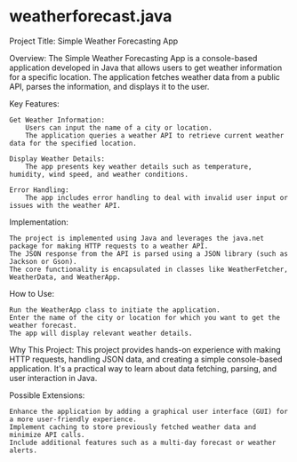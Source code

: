 # weatherforecast.java

Project Title: Simple Weather Forecasting App

Overview:
The Simple Weather Forecasting App is a console-based application developed in Java that allows users to get weather information for a specific location. The application fetches weather data from a public API, parses the information, and displays it to the user.

Key Features:

    Get Weather Information:
        Users can input the name of a city or location.
        The application queries a weather API to retrieve current weather data for the specified location.

    Display Weather Details:
        The app presents key weather details such as temperature, humidity, wind speed, and weather conditions.

    Error Handling:
        The app includes error handling to deal with invalid user input or issues with the weather API.

Implementation:

    The project is implemented using Java and leverages the java.net package for making HTTP requests to a weather API.
    The JSON response from the API is parsed using a JSON library (such as Jackson or Gson).
    The core functionality is encapsulated in classes like WeatherFetcher, WeatherData, and WeatherApp.

How to Use:

    Run the WeatherApp class to initiate the application.
    Enter the name of the city or location for which you want to get the weather forecast.
    The app will display relevant weather details.

Why This Project:
This project provides hands-on experience with making HTTP requests, handling JSON data, and creating a simple console-based application. It's a practical way to learn about data fetching, parsing, and user interaction in Java.

Possible Extensions:

    Enhance the application by adding a graphical user interface (GUI) for a more user-friendly experience.
    Implement caching to store previously fetched weather data and minimize API calls.
    Include additional features such as a multi-day forecast or weather alerts.
